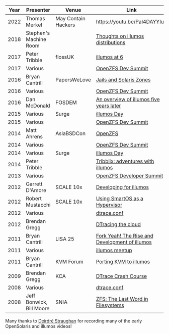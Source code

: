 | Year | Presenter                | Venue        | Link |
|------|--------------------------|--------------|------|
| 2022 | Thomas Merkel            | May Contain Hackers | https://youtu.be/PaI4DAYYIu4 |
| 2018 | Stephen's Machine Room   |              | [Thoughts on illumos distributions](https://www.youtube.com/watch?v=_7YSiwEdtjE) |
| 2017 | Peter Tribble            | flossUK      | [illumos at 6](https://www.youtube.com/watch?v=29yGVdtaN_0)                                        | 
| 2017 | Various                  |              | [OpenZFS Dev Summit](https://www.youtube.com/watch?v=1LkHsofR_kc&list=PLaUVvul17xSfgoTmcgjC0MQPGC2fmljL6) |
| 2016 | Bryan Cantrill           | PapersWeLove | [Jails and Solaris Zones](https://www.youtube.com/watch?v=hgN8pCMLI2U)                             |
| 2016 | Various                  |              | [OpenZFS Dev Summit](https://www.youtube.com/watch?v=CIJGUNDZ9yE&list=PLaUVvul17xSfmOrhQ_f6gqMNNuJvnKEqZ) |
| 2016 | Dan McDonald             | FOSDEM       | [An overview of illumos five years later](https://archive.fosdem.org/2016/schedule/event/illumos_overview/) |
| 2015 | Various                  | Surge        | [illumos Day](https://www.youtube.com/watch?v=Al2jqJ_8BcQ&list=PLPs2JDhxyVxPzEkUzQD2-cb-rhVFqX1UV) | 
| 2015 | Various                  |              | [OpenZFS Dev Summit](https://www.youtube.com/watch?v=aV276yUfgK4&list=PLaUVvul17xSedlXipesHxfzDm74lXj0ab) |
| 2014 | Matt Ahrens              | AsiaBSDCon   | [OpenZFS](https://www.youtube.com/watch?v=8T9Rh-46jhI)
| 2014 | Various                  |              | [OpenZFS Dev Summit](https://www.youtube.com/watch?v=XnTzbisLYzg&list=PLaUVvul17xSdOhJ-wDugoCAIPJZHloVoq) |
| 2014 | Various                  | Surge        | [illumos Day](https://www.youtube.com/watch?v=HRnGZYEBpFg&list=PLH8r-Scm3-2VmZhZ76tFPAhPOG0pvmjdA) |
| 2014 | Peter Tribble            |              | [Tribblix: adventures with illumos](https://www.youtube.com/watch?v=W-gNd4cKrLc) |
| 2013 | Various                  |              | [OpenZFS Developer Summit](https://www.youtube.com/watch?v=U3dMhpmQTrU&list=PL3oXECC9Rpm3ui0Kwbh4tg9efqySwyv53) |
| 2012 | Garrett D'Amore          | SCALE 10x    | [Developing for illumos](https://www.youtube.com/watch?v=AtAjPw5lUF8&list=PL38E9D8BB8E71A73C) |
| 2012 | Robert Mustacchi         | SCALE 10x    | [Using SmartOS as a Hypervisor](https://www.youtube.com/watch?v=Z725D3SZYBY&list=PL164B1EF0A178574C) |
| 2012 | Various                  |              | [dtrace.conf](https://www.youtube.com/watch?v=l_7v7Fn7uMQ&list=PL973D48F273EB0360) |
| 2012 | Brendan Gregg            |              | [DTracing the cloud](https://www.youtube.com/watch?v=uZTMuXXFG38&index=2&list=PL3oXECC9Rpm2iKqF4Kl3NIjlMNTKjI4T6) |
| 2011 | Bryan Cantrill           | LISA 25      | [Fork Yeah! The Rise and Development of illumos](https://www.youtube.com/watch?v=-zRN7XLCRhc)      | 
| 2011 | Various                  |              | [illumos meetup](https://www.youtube.com/watch?v=NArlja-RXVA&list=PLDCCD08516746DB82) |
| 2011 | Bryan Cantrill           | KVM Forum    | [Porting KVM to illumos](https://www.youtube.com/watch?v=cwAfJywzk8o) |
| 2009 | Brendan Gregg            | KCA          | [DTrace Crash Course](https://www.youtube.com/watch?v=DWwpzLgNhME&list=PL3oXECC9Rpm2--4vn3KIeCDMvQsv4exaO)
| 2008 | Various                  |              | [dtrace.conf](https://www.youtube.com/watch?v=RvyP61WeFdM&list=PL8516982CBF9FADCC) |
| 2008 | Jeff Bonwick, Bill Moore | SNIA         | [ZFS: The Last Word in Filesystems](https://www.youtube.com/watch?v=NRoUC9P1PmA&list=PL1622CB7988FDD9F5) |

Many thanks to [Deirdré Straughan](http://www.beginningwithi.com/) for
recording many of the early OpenSolaris and illumos videos!

